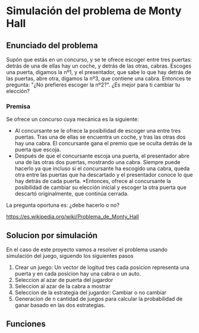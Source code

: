 # Simulación del problema de Monty Hall

## Enunciado del problema
Supón que estás en un concurso, y se te ofrece escoger entre tres puertas: detrás de una de ellas hay un coche, y detrás de las otras, cabras.
Escoges una puerta, digamos la nº1, y el presentador, que sabe lo que hay detrás de las puertas, abre otra, digamos la nº3, que contiene una cabra. 
Entonces te pregunta: "¿No prefieres escoger la nº2?". ¿Es mejor para ti cambiar tu elección?

### Premisa
Se ofrece un concurso cuya mecánica es la siguiente:

* Al concursante se le ofrece la posibilidad de escoger una entre tres puertas. Tras una de ellas se encuentra un coche, y tras las otras dos hay una cabra. El concursante gana el premio que se oculta detrás de la puerta que escoja.
* Después de que el concursante escoja una puerta, el presentador abre una de las otras dos puertas, mostrando una cabra. Siempre puede hacerlo ya que incluso si el concursante ha escogido una cabra, queda otra entre las puertas que ha descartado y el presentador conoce lo que hay detrás de cada puerta.
*Entonces, ofrece al concursante la posibilidad de cambiar su elección inicial y escoger la otra puerta que descartó originalmente, que continúa cerrada.

La pregunta oportuna es: ¿debe hacerlo o no?

https://es.wikipedia.org/wiki/Problema_de_Monty_Hall

## Solucion por simulación

En el caso de este proyecto vamos a resolver el problema usando simulación del juego, siguendo los siguientes pasos

1. Crear un juego: Un vector de logitud tres cada posicion representa una puerta y en cada posicion hay una cabra o un auto.
2. Seleccion al azar de puerta del jugardor
3. Seleccion al azar de la cabra a mostrar
4. Seleccion de la estrategia del jugardor: Cambiar o no cambiar
5. Generacion de n cantidad de juegos para calcular la probabilidad de ganar basado en las dos estrategias.


## Funciones

